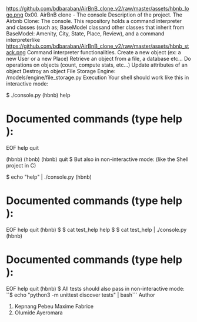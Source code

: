 https://github.com/bdbaraban/AirBnB_clone_v2/raw/master/assets/hbnb_logo.png
0x00. AirBnB clone - The console
Description of the project.
The Airbnb Clone: The console. This repository holds a command interpreter and classes (such as; BaseModel classand other classes that inherit from BaseModel: Amenity, City, State, Place, Review), and a command interpreterlike 
https://github.com/bdbaraban/AirBnB_clone_v2/raw/master/assets/hbnb_stack.png
Command interpreter functionalities.
Create a new object (ex: a new User or a new Place)
Retrieve an object from a file, a database etc…
Do operations on objects (count, compute stats, etc…)
Update attributes of an object
Destroy an object
File Storage Engine:
/models/engine/file_storage.py
Execution
Your shell should work like this in interactive mode:

$ ./console.py
(hbnb) help

Documented commands (type help <topic>):
========================================
EOF  help  quit

(hbnb) 
(hbnb) 
(hbnb) quit
$
But also in non-interactive mode: (like the Shell project in C)

$ echo "help" | ./console.py
(hbnb)

Documented commands (type help <topic>):
========================================
EOF  help  quit
(hbnb) 
$
$ cat test_help
help
$
$ cat test_help | ./console.py
(hbnb)

Documented commands (type help <topic>):
========================================
EOF  help  quit
(hbnb) 
$
All tests should also pass in non-interactive mode: ``$ echo "python3 -m unittest discover tests" | bash```
Author
1. Kepnang Pebeu Maxime Fabrice
2. Olumide Ayeromara
